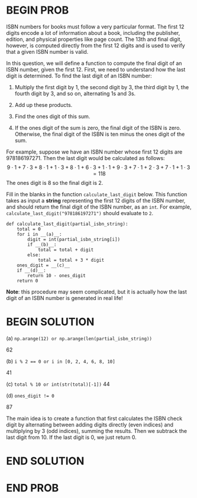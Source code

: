 # BEGIN PROB

ISBN numbers for books must follow a very particular format. The first
12 digits encode a lot of information about a book, including the
publisher, edition, and physical properties like page count. The 13th
and final digit, however, is computed directly from the first 12 digits
and is used to verify that a given ISBN number is valid.

In this question, we will define a function to compute the final digit
of an ISBN number, given the first 12. First, we need to understand how
the last digit is determined. To find the last digit of an ISBN number:

1.  Multiply the first digit by 1, the second digit by 3, the third
    digit by 1, the fourth digit by 3, and so on, alternating 1s and 3s.

2.  Add up these products.

3.  Find the ones digit of this sum.

4.  If the ones digit of the sum is zero, the final digit of the ISBN is
    zero. Otherwise, the final digit of the ISBN is ten minus the ones
    digit of the sum.

For example, suppose we have an ISBN number whose first 12 digits are
$978186197271$. Then the last digit would be calculated as follows:
$$9\cdot 1 + 7\cdot 3 + 8\cdot 1 + 1\cdot 3 + 8\cdot 1 + 6\cdot 3 + 1\cdot 1 + 9\cdot 3 + 7\cdot 1 + 2\cdot 3 + 7\cdot 1 + 1\cdot 3 = 118$$
The ones digit is $8$ so the final digit is $2$.

Fill in the blanks in the function `calculate_last_digit` below. This
function takes as input a **string** representing the first 12 digits of
the ISBN number, and should return the final digit of the ISBN number,
as an `int`. For example, `calculate_last_digit("978186197271")` should
evaluate to `2`.

    def calculate_last_digit(partial_isbn_string):
        total = 0
        for i in __(a)__:
            digit = int(partial_isbn_string[i])
            if __(b)__:
                total = total + digit
            else:
                total = total + 3 * digit
        ones_digit = __(c)__
        if __(d)__:
            return 10 - ones_digit
        return 0

**Note**: this procedure may seem complicated, but it is actually how
the last digit of an ISBN number is generated in real life!

# BEGIN SOLUTION

(a) `np.arange(12) or np.arange(len(partial_isbn_string))`

<average>62</average>

(b) `i % 2 == 0 or i in [0, 2, 4, 6, 8, 10]`

<average>41</average>

(c) `total % 10 or int(str(total)[-1])`
<average>44</average>

(d) `ones_digit != 0`

<average>87</average>

The main idea is to create a function that first calculates the ISBN check digit by alternating between adding digits directly (even indices) and multiplying by 3 (odd indices), summing the results. Then we subtrack the last digit from 10. If the last digit is 0, we just return 0.

# END SOLUTION

# END PROB